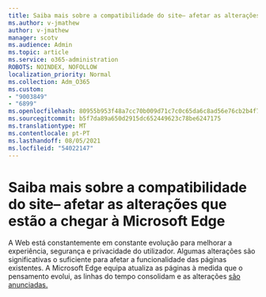 ```yaml
---
title: Saiba mais sobre a compatibilidade do site– afetar as alterações que estão a chegar à Microsoft Edge
ms.author: v-jmathew
author: v-jmathew
manager: scotv
ms.audience: Admin
ms.topic: article
ms.service: o365-administration
ROBOTS: NOINDEX, NOFOLLOW
localization_priority: Normal
ms.collection: Adm_O365
ms.custom:
- "9003849"
- "6899"
ms.openlocfilehash: 80955b953f48a7cc70b009d71c7c0c65da6c8ad56e76cb2b4f76edd2486dc076
ms.sourcegitcommit: b5f7da89a650d2915dc652449623c78be6247175
ms.translationtype: MT
ms.contentlocale: pt-PT
ms.lasthandoff: 08/05/2021
ms.locfileid: "54022147"
---
```

# <a name="learn-about-site-compatibilityaffecting-changes-coming-to-microsoft-edge"></a>Saiba mais sobre a compatibilidade do site– afetar as alterações que estão a chegar à Microsoft Edge

A Web está constantemente em constante evolução para melhorar a experiência, segurança e privacidade do utilizador. Algumas alterações são significativas o suficiente para afetar a funcionalidade das páginas existentes. A Microsoft Edge equipa atualiza as páginas à medida que o pensamento evolui, as linhas do tempo consolidam e as alterações [são anunciadas.](https://go.microsoft.com/fwlink/?linkid=2135534)
